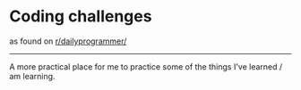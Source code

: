 # Coding challenges 
as found on [r/dailyprogrammer/](https://www.reddit.com/r/dailyprogrammer/)
<hr>
A more practical place for me to practice some of the things I've learned / am learning.
